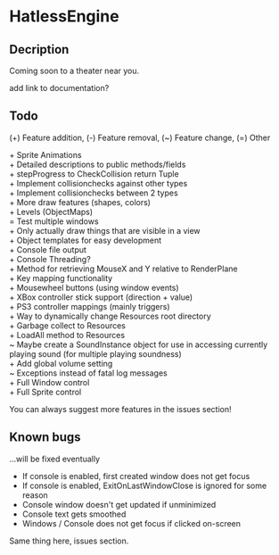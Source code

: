 HatlessEngine
=============

Decription
----------
Coming soon to a theater near you.

add link to documentation?

Todo
----
(\+) Feature addition, (-) Feature removal, (~) Feature change, (=) Other

\+ Sprite Animations  
\+ Detailed descriptions to public methods/fields  
\+ stepProgress to CheckCollision return Tuple  
\+ Implement collisionchecks against other types  
\+ Implement collisionchecks between 2 types  
\+ More draw features (shapes, colors)  
\+ Levels (ObjectMaps)  
= Test multiple windows  
\+ Only actually draw things that are visible in a view  
\+ Object templates for easy development  
\+ Console file output  
\+ Console Threading?  
\+ Method for retrieving MouseX and Y relative to RenderPlane  
\+ Key mapping functionality  
\+ Mousewheel buttons (using window events)  
\+ XBox controller stick support (direction + value)  
\+ PS3 controller mappings (mainly triggers)  
\+ Way to dynamically change Resources root directory  
\+ Garbage collect to Resources  
\+ LoadAll method to Resources  
~ Maybe create a SoundInstance object for use in accessing currently playing sound (for multiple playing soundness)  
\+ Add global volume setting  
~ Exceptions instead of fatal log messages  
\+ Full Window control  
\+ Full Sprite control

You can always suggest more features in the issues section!

Known bugs
----------
...will be fixed eventually

+ If console is enabled, first created window does not get focus
+ If console is enabled, ExitOnLastWindowClose is ignored for some reason
+ Console window doesn't get updated if unminimized
+ Console text gets smoothed
+ Windows / Console does not get focus if clicked on-screen

Same thing here, issues section.
